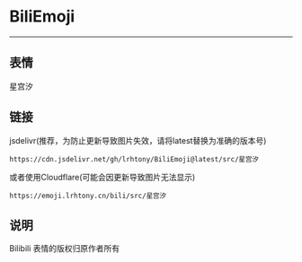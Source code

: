 # BiliEmoji
---
## 表情
星宫汐
## 链接
jsdelivr(推荐，为防止更新导致图片失效，请将latest替换为准确的版本号)
```
https://cdn.jsdelivr.net/gh/lrhtony/BiliEmoji@latest/src/星宫汐
```
或者使用Cloudflare(可能会因更新导致图片无法显示)
```
https://emoji.lrhtony.cn/bili/src/星宫汐
```
## 说明
Bilibili 表情的版权归原作者所有
